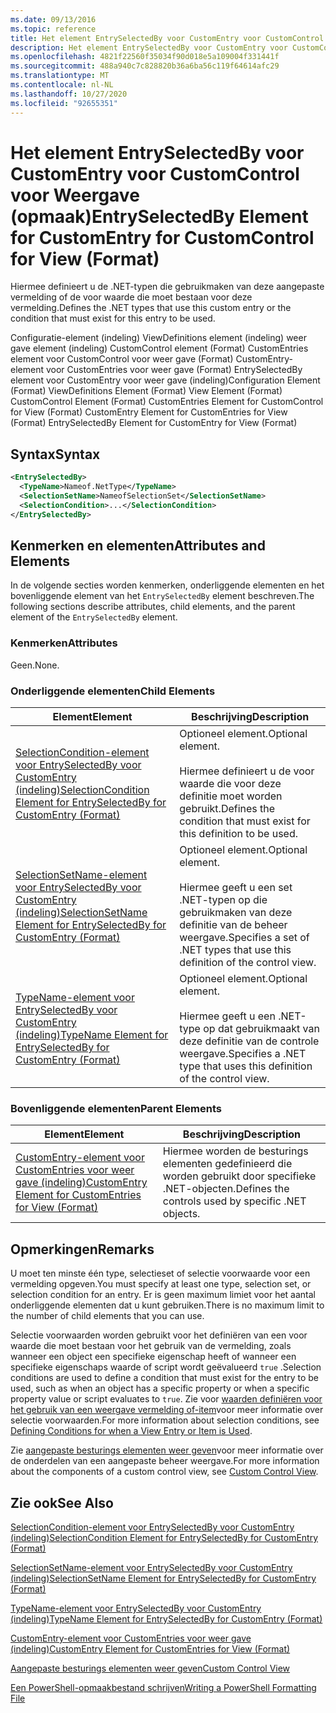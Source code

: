 ```yaml
---
ms.date: 09/13/2016
ms.topic: reference
title: Het element EntrySelectedBy voor CustomEntry voor CustomControl voor Weergave (opmaak)
description: Het element EntrySelectedBy voor CustomEntry voor CustomControl voor Weergave (opmaak)
ms.openlocfilehash: 4821f22560f35034f90d018e5a109004f331441f
ms.sourcegitcommit: 488a940c7c828820b36a6ba56c119f64614afc29
ms.translationtype: MT
ms.contentlocale: nl-NL
ms.lasthandoff: 10/27/2020
ms.locfileid: "92655351"
---
```

# <a name="entryselectedby-element-for-customentry-for-customcontrol-for-view-format"></a><span data-ttu-id="73272-103">Het element EntrySelectedBy voor CustomEntry voor CustomControl voor Weergave (opmaak)</span><span class="sxs-lookup"><span data-stu-id="73272-103">EntrySelectedBy Element for CustomEntry for CustomControl for View (Format)</span></span>

<span data-ttu-id="73272-104">Hiermee definieert u de .NET-typen die gebruikmaken van deze aangepaste vermelding of de voor waarde die moet bestaan voor deze vermelding.</span><span class="sxs-lookup"><span data-stu-id="73272-104">Defines the .NET types that use this custom entry or the condition that must exist for this entry to be used.</span></span>

<span data-ttu-id="73272-105">Configuratie-element (indeling) ViewDefinitions element (indeling) weer gave element (indeling) CustomControl element (Format) CustomEntries element voor CustomControl voor weer gave (Format) CustomEntry-element voor CustomEntries voor weer gave (Format) EntrySelectedBy element voor CustomEntry voor weer gave (indeling)</span><span class="sxs-lookup"><span data-stu-id="73272-105">Configuration Element (Format) ViewDefinitions Element (Format) View Element (Format) CustomControl Element (Format) CustomEntries Element for CustomControl for View (Format) CustomEntry Element for CustomEntries for View (Format) EntrySelectedBy Element for CustomEntry for View (Format)</span></span>

## <a name="syntax"></a><span data-ttu-id="73272-106">Syntax</span><span class="sxs-lookup"><span data-stu-id="73272-106">Syntax</span></span>

```xml
<EntrySelectedBy>
  <TypeName>Nameof.NetType</TypeName>
  <SelectionSetName>NameofSelectionSet</SelectionSetName>
  <SelectionCondition>...</SelectionCondition>
</EntrySelectedBy>
```

## <a name="attributes-and-elements"></a><span data-ttu-id="73272-107">Kenmerken en elementen</span><span class="sxs-lookup"><span data-stu-id="73272-107">Attributes and Elements</span></span>

<span data-ttu-id="73272-108">In de volgende secties worden kenmerken, onderliggende elementen en het bovenliggende element van het `EntrySelectedBy` element beschreven.</span><span class="sxs-lookup"><span data-stu-id="73272-108">The following sections describe attributes, child elements, and the parent element of the `EntrySelectedBy` element.</span></span>

### <a name="attributes"></a><span data-ttu-id="73272-109">Kenmerken</span><span class="sxs-lookup"><span data-stu-id="73272-109">Attributes</span></span>

<span data-ttu-id="73272-110">Geen.</span><span class="sxs-lookup"><span data-stu-id="73272-110">None.</span></span>

### <a name="child-elements"></a><span data-ttu-id="73272-111">Onderliggende elementen</span><span class="sxs-lookup"><span data-stu-id="73272-111">Child Elements</span></span>

|<span data-ttu-id="73272-112">Element</span><span class="sxs-lookup"><span data-stu-id="73272-112">Element</span></span>|<span data-ttu-id="73272-113">Beschrijving</span><span class="sxs-lookup"><span data-stu-id="73272-113">Description</span></span>|
|-------------|-----------------|
|[<span data-ttu-id="73272-114">SelectionCondition-element voor EntrySelectedBy voor CustomEntry (indeling)</span><span class="sxs-lookup"><span data-stu-id="73272-114">SelectionCondition Element for EntrySelectedBy for CustomEntry (Format)</span></span>](./selectioncondition-element-for-entryselectedby-for-customcontrol-format.md)|<span data-ttu-id="73272-115">Optioneel element.</span><span class="sxs-lookup"><span data-stu-id="73272-115">Optional element.</span></span><br /><br /> <span data-ttu-id="73272-116">Hiermee definieert u de voor waarde die voor deze definitie moet worden gebruikt.</span><span class="sxs-lookup"><span data-stu-id="73272-116">Defines the condition that must exist for this definition to be used.</span></span>|
|[<span data-ttu-id="73272-117">SelectionSetName-element voor EntrySelectedBy voor CustomEntry (indeling)</span><span class="sxs-lookup"><span data-stu-id="73272-117">SelectionSetName Element for EntrySelectedBy for CustomEntry (Format)</span></span>](./selectionsetname-element-for-entryselectedby-for-customcontrol-for-view-format.md)|<span data-ttu-id="73272-118">Optioneel element.</span><span class="sxs-lookup"><span data-stu-id="73272-118">Optional element.</span></span><br /><br /> <span data-ttu-id="73272-119">Hiermee geeft u een set .NET-typen op die gebruikmaken van deze definitie van de beheer weergave.</span><span class="sxs-lookup"><span data-stu-id="73272-119">Specifies a set of .NET types that use this definition of the control view.</span></span>|
|[<span data-ttu-id="73272-120">TypeName-element voor EntrySelectedBy voor CustomEntry (indeling)</span><span class="sxs-lookup"><span data-stu-id="73272-120">TypeName Element for EntrySelectedBy for CustomEntry (Format)</span></span>](./typename-element-for-selectioncondition-for-customcontrol-for-view-format.md)|<span data-ttu-id="73272-121">Optioneel element.</span><span class="sxs-lookup"><span data-stu-id="73272-121">Optional element.</span></span><br /><br /> <span data-ttu-id="73272-122">Hiermee geeft u een .NET-type op dat gebruikmaakt van deze definitie van de controle weergave.</span><span class="sxs-lookup"><span data-stu-id="73272-122">Specifies a .NET type that uses this definition of the control view.</span></span>|

### <a name="parent-elements"></a><span data-ttu-id="73272-123">Bovenliggende elementen</span><span class="sxs-lookup"><span data-stu-id="73272-123">Parent Elements</span></span>

|<span data-ttu-id="73272-124">Element</span><span class="sxs-lookup"><span data-stu-id="73272-124">Element</span></span>|<span data-ttu-id="73272-125">Beschrijving</span><span class="sxs-lookup"><span data-stu-id="73272-125">Description</span></span>|
|-------------|-----------------|
|[<span data-ttu-id="73272-126">CustomEntry-element voor CustomEntries voor weer gave (indeling)</span><span class="sxs-lookup"><span data-stu-id="73272-126">CustomEntry Element for CustomEntries for View (Format)</span></span>](./customentry-element-for-customentries-for-customcontrol-for-view-format.md)|<span data-ttu-id="73272-127">Hiermee worden de besturings elementen gedefinieerd die worden gebruikt door specifieke .NET-objecten.</span><span class="sxs-lookup"><span data-stu-id="73272-127">Defines the controls used by specific .NET objects.</span></span>|

## <a name="remarks"></a><span data-ttu-id="73272-128">Opmerkingen</span><span class="sxs-lookup"><span data-stu-id="73272-128">Remarks</span></span>

<span data-ttu-id="73272-129">U moet ten minste één type, selectieset of selectie voorwaarde voor een vermelding opgeven.</span><span class="sxs-lookup"><span data-stu-id="73272-129">You must specify at least one type, selection set, or selection condition for an entry.</span></span> <span data-ttu-id="73272-130">Er is geen maximum limiet voor het aantal onderliggende elementen dat u kunt gebruiken.</span><span class="sxs-lookup"><span data-stu-id="73272-130">There is no maximum limit to the number of child elements that you can use.</span></span>

<span data-ttu-id="73272-131">Selectie voorwaarden worden gebruikt voor het definiëren van een voor waarde die moet bestaan voor het gebruik van de vermelding, zoals wanneer een object een specifieke eigenschap heeft of wanneer een specifieke eigenschaps waarde of script wordt geëvalueerd `true` .</span><span class="sxs-lookup"><span data-stu-id="73272-131">Selection conditions are used to define a condition that must exist for the entry to be used, such as when an object has a specific property or when a specific property value or script evaluates to `true`.</span></span> <span data-ttu-id="73272-132">Zie voor [waarden definiëren voor het gebruik van een weergave vermelding of-item](./defining-conditions-for-displaying-data.md)voor meer informatie over selectie voorwaarden.</span><span class="sxs-lookup"><span data-stu-id="73272-132">For more information about selection conditions, see [Defining Conditions for when a View Entry or Item is Used](./defining-conditions-for-displaying-data.md).</span></span>

<span data-ttu-id="73272-133">Zie [aangepaste besturings elementen weer geven](./creating-custom-controls.md)voor meer informatie over de onderdelen van een aangepaste beheer weergave.</span><span class="sxs-lookup"><span data-stu-id="73272-133">For more information about the components of a custom control view, see [Custom Control View](./creating-custom-controls.md).</span></span>

## <a name="see-also"></a><span data-ttu-id="73272-134">Zie ook</span><span class="sxs-lookup"><span data-stu-id="73272-134">See Also</span></span>

[<span data-ttu-id="73272-135">SelectionCondition-element voor EntrySelectedBy voor CustomEntry (indeling)</span><span class="sxs-lookup"><span data-stu-id="73272-135">SelectionCondition Element for EntrySelectedBy for CustomEntry (Format)</span></span>](./selectioncondition-element-for-entryselectedby-for-customcontrol-format.md)

[<span data-ttu-id="73272-136">SelectionSetName-element voor EntrySelectedBy voor CustomEntry (indeling)</span><span class="sxs-lookup"><span data-stu-id="73272-136">SelectionSetName Element for EntrySelectedBy for CustomEntry (Format)</span></span>](./selectionsetname-element-for-entryselectedby-for-customcontrol-for-view-format.md)

[<span data-ttu-id="73272-137">TypeName-element voor EntrySelectedBy voor CustomEntry (indeling)</span><span class="sxs-lookup"><span data-stu-id="73272-137">TypeName Element for EntrySelectedBy for CustomEntry (Format)</span></span>](./typename-element-for-selectioncondition-for-customcontrol-for-view-format.md)

[<span data-ttu-id="73272-138">CustomEntry-element voor CustomEntries voor weer gave (indeling)</span><span class="sxs-lookup"><span data-stu-id="73272-138">CustomEntry Element for CustomEntries for View (Format)</span></span>](./customentry-element-for-customentries-for-customcontrol-for-view-format.md)

[<span data-ttu-id="73272-139">Aangepaste besturings elementen weer geven</span><span class="sxs-lookup"><span data-stu-id="73272-139">Custom Control View</span></span>](./creating-custom-controls.md)

[<span data-ttu-id="73272-140">Een PowerShell-opmaakbestand schrijven</span><span class="sxs-lookup"><span data-stu-id="73272-140">Writing a PowerShell Formatting File</span></span>](./writing-a-powershell-formatting-file.md)
